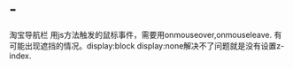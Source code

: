 # -
淘宝导航栏
用js方法触发的鼠标事件，需要用onmouseover,onmouseleave.
有可能出现遮挡的情况。display:block display:none解决不了问题就是没有设置z-index.
